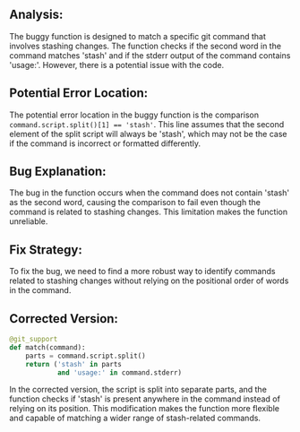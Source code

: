 ## Analysis:
The buggy function is designed to match a specific git command that involves stashing changes. The function checks if the second word in the command matches 'stash' and if the stderr output of the command contains 'usage:'. However, there is a potential issue with the code.

## Potential Error Location:
The potential error location in the buggy function is the comparison `command.script.split()[1] == 'stash'`. This line assumes that the second element of the split script will always be 'stash', which may not be the case if the command is incorrect or formatted differently.

## Bug Explanation:
The bug in the function occurs when the command does not contain 'stash' as the second word, causing the comparison to fail even though the command is related to stashing changes. This limitation makes the function unreliable.

## Fix Strategy:
To fix the bug, we need to find a more robust way to identify commands related to stashing changes without relying on the positional order of words in the command.

## Corrected Version:
```python
@git_support
def match(command):
    parts = command.script.split()
    return ('stash' in parts
            and 'usage:' in command.stderr)
```

In the corrected version, the script is split into separate parts, and the function checks if 'stash' is present anywhere in the command instead of relying on its position. This modification makes the function more flexible and capable of matching a wider range of stash-related commands.
